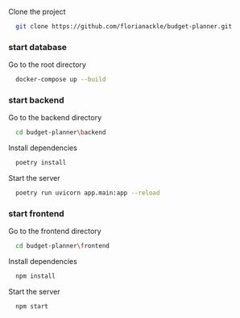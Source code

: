Clone the project

```bash
  git clone https://github.com/florianackle/budget-planner.git
```

### start database
Go to the root directory
```bash
  docker-compose up --build
```


### start backend
Go to the backend directory

```bash
  cd budget-planner\backend
```

Install dependencies

```bash
  poetry install
```

Start the server

```bash
  poetry run uvicorn app.main:app --reload
```

### start frontend
Go to the frontend directory

```bash
  cd budget-planner\frontend
```

Install dependencies

```bash
  npm install
```

Start the server

```bash
  npm start
```
